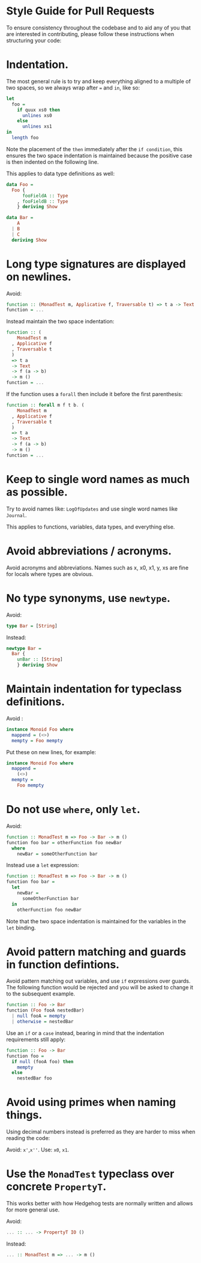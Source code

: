 # Style Guide for Pull Requests

To ensure consistency throughout the codebase and to aid any of you that are
interested in contributing, please follow these instructions when structuring
your code:

# Indentation.

The most general rule is to try and keep everything aligned to a multiple of two
spaces, so we always wrap after `=` and `in`, like so:

```haskell
let
  foo =
    if quux xs0 then
      unlines xs0
    else
      unlines xs1
in
  length foo
```

Note the placement of the `then` immediately after the `if condition`, this
ensures the two space indentation is maintained because the positive case is
then indented on the following line.

This applies to data type definitions as well:

```haskell
data Foo =
  Foo {
      fooFieldA :: Type 
    , fooFieldB :: Type
    } deriving Show
```

```haskell
data Bar =
    A
  | B
  | C
  deriving Show
```

# Long type signatures are displayed on newlines.

Avoid:

```haskell
function :: (MonadTest m, Applicative f, Traversable t) => t a -> Text -> f (a -> b) -> m ()
function = ...
```

Instead maintain the two space indentation:

```haskell
function :: ( 
    MonadTest m
  , Applicative f
  , Traversable t
  ) 
  => t a 
  -> Text 
  -> f (a -> b) 
  -> m ()
function = ...
```

If the function uses a `forall` then include it before the first parenthesis:

```haskell
function :: forall m f t b. ( 
    MonadTest m
  , Applicative f
  , Traversable t
  ) 
  => t a 
  -> Text 
  -> f (a -> b) 
  -> m ()
function = ...
```

# Keep to single word names as much as possible.

Try to avoid names like: `LogOfUpdates` and use single word names like `Journal`.

This applies to functions, variables, data types, and everything else.

# Avoid abbreviations / acronyms.

Avoid acronyms and abbreviations. Names such as x, x0, x1, y, xs are fine for
locals where types are obvious.

# No type synonyms, use `newtype`.

Avoid:

```haskell
type Bar = [String]
```

Instead:

```haskell
newtype Bar =
  Bar {
    unBar :: [String] 
    } deriving Show
```

# Maintain indentation for typeclass definitions.

Avoid :

```haskell
instance Monoid Foo where
  mappend = (<>)
  mempty = Foo mempty
```

Put these on new lines, for example:

```haskell
instance Monoid Foo where
  mappend =
    (<>)
  mempty =
    Foo mempty
```

# Do not use `where`, only `let`.

Avoid:

```haskell
function :: MonadTest m => Foo -> Bar -> m ()
function foo bar = otherFunction foo newBar
  where
    newBar = someOtherFunction bar
```

Instead use a `let` expression:

```haskell
function :: MonadTest m => Foo -> Bar -> m ()
function foo bar = 
  let
    newBar =
      someOtherFunction bar
  in
    otherFunction foo newBar
```
Note that the two space indentation is maintained for the variables in the `let` binding.

# Avoid pattern matching and guards in function defintions.

Avoid pattern matching out variables, and use `if` expressions over guards. The
following function would be rejected and you will be asked to change it to the
subsequent example.

```haskell
function :: Foo -> Bar
function (Foo fooA nestedBar)
  | null fooA = mempty
  | otherwise = nestedBar
```

Use an `if` or a `case` instead, bearing in mind that the indentation
requirements still apply:

```haskell
function :: Foo -> Bar
function foo =
  if null (fooA foo) then 
    mempty
  else
    nestedBar foo
```

# Avoid using primes when naming things.

Using decimal numbers instead is preferred as they are harder to miss when
reading the code:

Avoid: `x'`,`x''`.
Use: `x0`, `x1`.

# Use the `MonadTest` typeclass over concrete `PropertyT`.

This works better with how Hedgehog tests are normally written and allows for
more general use.

Avoid:
```haskell
... :: ... -> PropertyT IO ()
```

Instead:
```haskell
... :: MonadTest m => ... -> m ()
```